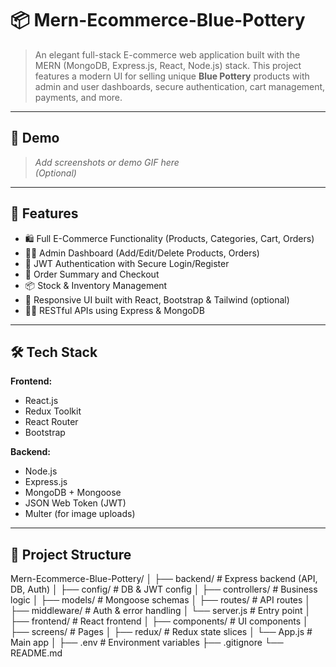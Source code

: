 # 📦 Mern-Ecommerce-Blue-Pottery

> An elegant full-stack E-commerce web application built with the MERN (MongoDB, Express.js, React, Node.js) stack. This project features a modern UI for selling unique **Blue Pottery** products with admin and user dashboards, secure authentication, cart management, payments, and more.

---

## 📸 Demo

> _Add screenshots or demo GIF here_  
*(Optional)*

---

## 🚀 Features

- 🛍️ Full E-Commerce Functionality (Products, Categories, Cart, Orders)
- 👨‍💼 Admin Dashboard (Add/Edit/Delete Products, Orders)
- 🔐 JWT Authentication with Secure Login/Register
- 🧾 Order Summary and Checkout
- 📦 Stock & Inventory Management
- 📱 Responsive UI built with React, Bootstrap & Tailwind (optional)
- 🧑‍💻 RESTful APIs using Express & MongoDB

---

## 🛠️ Tech Stack

**Frontend:**
- React.js  
- Redux Toolkit  
- React Router  
- Bootstrap

**Backend:**
- Node.js  
- Express.js  
- MongoDB + Mongoose  
- JSON Web Token (JWT)  
- Multer (for image uploads)

---

## 📂 Project Structure
Mern-Ecommerce-Blue-Pottery/
│
├── backend/ # Express backend (API, DB, Auth)
│ ├── config/ # DB & JWT config
│ ├── controllers/ # Business logic
│ ├── models/ # Mongoose schemas
│ ├── routes/ # API routes
│ ├── middleware/ # Auth & error handling
│ └── server.js # Entry point
│
├── frontend/ # React frontend
│ ├── components/ # UI components
│ ├── screens/ # Pages
│ ├── redux/ # Redux state slices
│ └── App.js # Main app
│
├── .env # Environment variables
├── .gitignore
└── README.md
